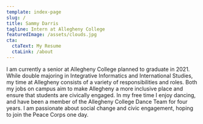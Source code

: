 ```yaml
---
template: index-page
slug: /
title: Sammy Darris
tagline: Intern at Allegheny College
featuredImage: /assets/clouds.jpg
cta:
  ctaText: My Resume
  ctaLink: /about
---
```

I am currently a senior at Allegheny College planned to graduate in 2021. While double majoring in Integrative Informatics and International Studies, my time at Allegheny consists of a variety of responsibilities and roles. Both my jobs on campus aim to make Allegheny a more inclusive place and ensure that students are civically engaged. In my free time I enjoy dancing, and have been a member of the Allegheny College Dance Team for four years. I am passionate about social change and civic engagement, hoping to join the Peace Corps one day.
